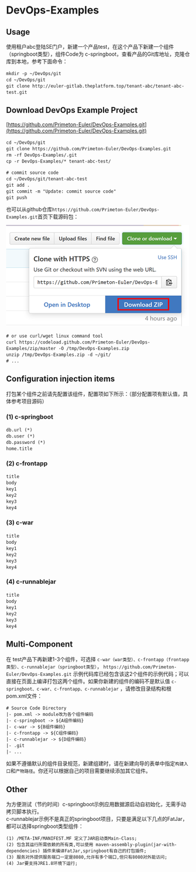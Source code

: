 # DevOps-Examples
  
  
## Usage  
  
使用租户abc登陆SE门户，新建一个产品test，在这个产品下新建一个组件（springboot类型），组件Code为 c-springboot，查看产品的Git库地址，克隆仓库到本地，参考下面命令：  
  
`mkdir -p ~/DevOps/git`  
`cd ~/DevOps/git`  
`git clone http://euler-gitlab.theplatform.top/tenant-abc/tenant-abc-test.git `  
  
## Download DevOps Example Project

[https://github.com/Primeton-Euler/DevOps-Examples.git](https://github.com/Primeton-Euler/DevOps-Examples.git)  
  
`cd ~/DevOps/git`  
`git clone https://github.com/Primeton-Euler/DevOps-Examples.git`  
`rm -rf DevOps-Examples/.git`  
`cp -r DevOps-Examples/* tenant-abc-test/`  
  
`# commit source code`  
`cd ~/DevOps/git/tenant-abc-test`  
`git add .`  
`git commit -m "Update: commit source code"`  
`git push`  
  
也可以从github仓库`https://github.com/Primeton-Euler/DevOps-Examples.git`首页下载源码包：  
  
  
<img src="README/source.png" />  
  
  
`# or use curl/wget linux command tool`  
`curl https://codeload.github.com/Primeton-Euler/DevOps-Examples/zip/master -O /tmp/DevOps-Examples.zip`  
`unzip /tmp/DevOps-Examples.zip -d ~/git/`  
`# ...`  
  
  
## Configuration injection items  
  
打包某个组件之前请先配置该组件，配置项如下所示：（部分配置项有默认值，具体参考项目源码）  
  
### (1) c-springboot  
  
`db.url (*)`  
`db.user (*)`  
`db.password (*)`  
`home.title`  
  
### (2) c-frontapp  
  
`title`  
`body`  
`key1`  
`key2`  
`key3`  
`key4`  
  
### (3) c-war  
  
`title`  
`body`  
`key1`  
`key2`  
`key3`  
`key4`  
  
### (4) c-runnablejar  
  
`title`  
`body`  
`key1`  
`key2`  
`key3`  
`key4`  
  
  
## Multi-Component
  
在 test产品下再新建1-3个组件，可选择 `c-war（war类型）、c-frontapp（frontapp类型）、c-runnablejar（springboot类型）`， `https://github.com/Primeton-Euler/DevOps-Examples.git` 示例代码库已经包含该这2个组件的示例代码；可以直接在页面上编译打包这两个组件。如果你新建的组件的编码不是默认值  `c-springboot、c-war、c-frontapp、c-runnablejar` ，请修改目录结构和根pom.xml文件：  
  
`# Source Code Directory`  
`|- pom.xml -> module改为各个组件编码`  
`|- c-springboot -> ${A组件编码}`  
`|- c-war -> ${B组件编码}`  
`|- c-frontapp -> ${C组件编码}`  
`|- c-runnablejar -> ${D组件编码}`  
`|- .git`  
`|- ...`  
  
如果不遵循默认的组件目录规范，新建组建时，请在新建向导的表单中指定`构建入口`和`产物路径`。你还可以根据自己的项目需要继续添加其它组件。  
  
  
## Other  
  
为方便测试（节约时间）c-springboot示例应用数据源启动自初始化，无需手动拷贝脚本执行。  
c-runnablejar示例不是真正的springboot项目，只要是满足以下几点的FatJar，都可以选择springboot类型组件：  
  
`(1) /META-INF/MANIFEST.MF 定义了JAR启动类Main-Class;`  
`(2) 包含其运行所需依赖的所有类,可以使用 maven-assembly-plugin(jar-with-dependencies) 插件来编译FatJar,springboot有自己的打包插件;`  
`(3) 服务对外提供服务端口一定是8080,允许有多个端口,但只有8080对外能访问;`  
`(4) Jar要支持JRE1.8环境下运行;`  
    
